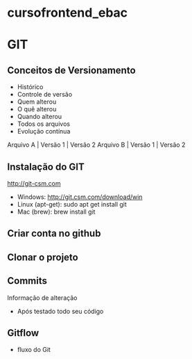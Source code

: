 # cursofrontend_ebac

# GIT
## Conceitos de Versionamento
- Histórico
- Controle de versão
- Quem alterou
- O quê alterou
- Quando alterou
- Todos os arquivos
- Evolução contínua

Arquivo A | Versão 1 | Versão 2
Arquivo B | Versão 1 | Versão 2

## Instalação do GIT
http://git-csm.com

- Windows: http://git.csm.com/download/win
- Linux (apt-get): sudo apt get install git
- Mac (brew): brew install git

## Criar conta no github

## Clonar o projeto

## Commits
Informação de alteração
- Após testado todo seu código

## Gitflow
- fluxo do Git
